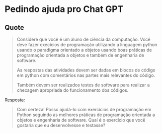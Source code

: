 # Pedindo ajuda pro Chat GPT

## Quote

> Considere que você é um aluno de ciência da computação. Você deve fazer execícios de programação utilizando a linguagem python usando o paradigma orientado a objetos usando boas práticas de programação orientada a objetos e também de engenharia de software.
>
> As respostas das atividades devem ser dadas em blocos de código em python com comentários nas partes mais relevantes do código.
>
> Também devem ser realizados testes de software para realizar a checagem apropriada do funcionamento dos códigos.

Resposta:

> Com certeza! Posso ajudá-lo com exercícios de programação em Python seguindo as melhores práticas de programação orientada a objetos e engenharia de software. Qual é o exercício que você gostaria que eu desenvolvesse e testasse?


